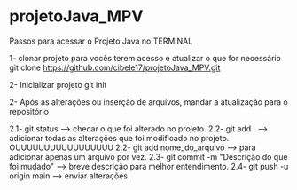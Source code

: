 # projetoJava_MPV

Passos para acessar o Projeto Java no TERMINAL

1- clonar projeto para vocês terem acesso e atualizar o que for necessário
git clone https://github.com/cibele17/projetoJava_MPV.git

2- Inicializar projeto
git init 

2- Após as alterações ou inserção de arquivos, mandar a atualização para o repositório

2.1- git status --> checar o que foi alterado no projeto.
2.2- git add . --> adicionar todas as alterações que foi modificado no projeto. 
                        OUUUUUUUUUUUUUUUUU
2.2- git add nome_do_arquivo --> para adicionar apenas um arquivo por vez.
2.3- git commit -m "Descrição do que foi mudado" --> breve descrição para melhor entendimento.
2.4- git push -u origin main --> enviar alterações.